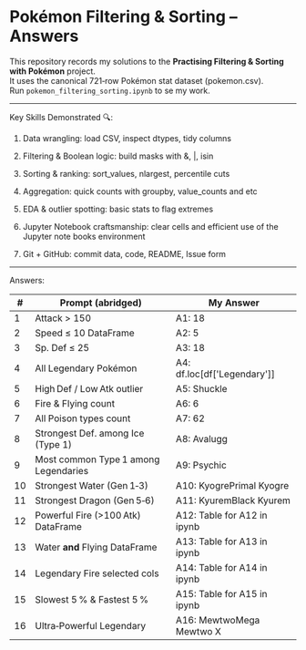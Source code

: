 # Pokémon Filtering & Sorting – Answers

This repository records my solutions to the **Practising Filtering & Sorting with Pokémon** project.  
It uses the canonical 721‑row Pokémon stat dataset (pokemon.csv).  
Run `pokemon_filtering_sorting.ipynb` to se my work.

---

Key Skills Demonstrated 🔍:

1. Data wrangling: load CSV, inspect dtypes, tidy columns

2. Filtering & Boolean logic: build masks with &, |, isin

3. Sorting & ranking: sort_values, nlargest, percentile cuts

4. Aggregation: quick counts with groupby, value_counts and etc

5. EDA & outlier spotting: basic stats to flag extremes

6. Jupyter Notebook craftsmanship: clear cells and efficient use of the Jupyter note books environment

7. Git + GitHub: commit data, code, README, Issue form

---

Answers:

| #   | Prompt (abridged)                    | My Answer                   |
| --- | ------------------------------------ | --------------------------- |
| 1   | Attack > 150                         | A1: 18                      |
| 2   | Speed ≤ 10 DataFrame                 | A2: 5                       |
| 3   | Sp. Def ≤ 25                         | A3: 18                      |
| 4   | All Legendary Pokémon                | A4: df.loc[df['Legendary']] |
| 5   | High Def / Low Atk outlier           | A5: Shuckle                 |
| 6   | Fire & Flying count                  | A6: 6                       |
| 7   | All Poison types count               | A7: 62                      |
| 8   | Strongest Def. among Ice (Type 1)    | A8: Avalugg                 |
| 9   | Most common Type 1 among Legendaries | A9: Psychic                 |
| 10  | Strongest Water (Gen 1‑3)            | A10: KyogrePrimal Kyogre    |
| 11  | Strongest Dragon (Gen 5‑6)           | A11: KyuremBlack Kyurem     |
| 12  | Powerful Fire (>100 Atk) DataFrame   | A12: Table for A12 in ipynb |
| 13  | Water **and** Flying DataFrame       | A13: Table for A13 in ipynb |
| 14  | Legendary Fire selected cols         | A14: Table for A14 in ipynb |
| 15  | Slowest 5 % & Fastest 5 %            | A15: Table for A15 in ipynb |
| 16  | Ultra‑Powerful Legendary             | A16: MewtwoMega Mewtwo X    |
